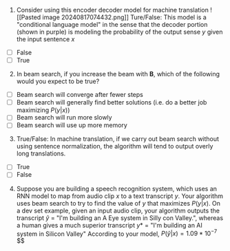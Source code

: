 1. Consider using this encoder decoder model for machine translation
![[Pasted image 20240817074432.png]]
Ture/False: This model is a "conditional language model" in the sense that the decoder portion (shown in purple) is modeling the probability of the output sense $y$ given the input  sentence $x$
- [ ] False
- [ ] True

2.  In beam search, if you increase the beam with **B**, which of the following would you expect to be true?
- [ ] Beam search will converge after fewer steps
- [ ] Beam search will generally find better solutions (i.e. do a better job maximizing $P(y|x)$)
- [ ] Beam search will run more slowly
- [ ] Beam search will use up more memory

3. True/False: In machine translation, if we carry out beam search without using sentence normalization, the algorithm will tend to output overly long translations.
- [ ] True
- [ ] False

4. Suppose you are building a speech recognition system, which uses an RNN model to map from audio clip $x$ to a text transcript $y$. Your algorithm uses beam search to try to find the value of $y$ that maximizes $P(y|x)$.
   On a dev set example, given an input audio clip, your algorithm outputs the transcript $\hat{y}$ = "I'm building an A Eye system in Silly con Valley.", whereas a human gives a much superior transcript $y*$ = "I'm building an AI system in Silicon Valley"
   According to your model,
   $P(\hat{y}|x) = 1.09 * 10^{-7}$
   $$
   
